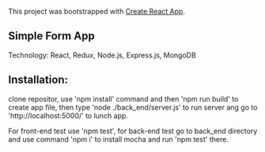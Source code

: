 This project was bootstrapped with [Create React App](https://github.com/facebook/create-react-app).

## Simple Form App

Technology: React, Redux, Node.js, Express.js, MongoDB

## Installation: 
clone repositor, use 'npm install' command and then 'npm run build' to create app file, then type 'node ./back_end/server.js' to run server ang go to 'http://localhost:5000/' to lunch app.

For front-end test use 'npm test', for back-end test go to back_end directory and use command 'npm i' to install mocha and run 'npm test' there.

